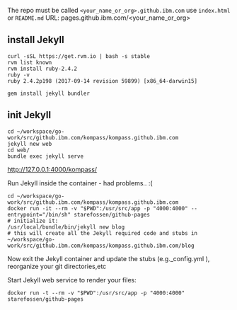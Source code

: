 The repo must be called `<your_name_or_org>.github.ibm.com`
use `index.html` or `README.md`
URL: pages.github.ibm.com/<your_name_or_org>

## install Jekyll
```
curl -sSL https://get.rvm.io | bash -s stable
rvm list known
rvm install ruby-2.4.2
ruby -v
ruby 2.4.2p198 (2017-09-14 revision 59899) [x86_64-darwin15]

gem install jekyll bundler
```
## init Jekyll
```
cd ~/workspace/go-work/src/github.ibm.com/kompass/kompass.github.ibm.com
jekyll new web
cd web/
bundle exec jekyll serve
 ```
http://127.0.0.1:4000/kompass/


Run Jekyll inside the container - had problems.. :(
```
cd ~/workspace/go-work/src/github.ibm.com/kompass/kompass.github.ibm.com
docker run -it --rm -v "$PWD":/usr/src/app -p "4000:4000" --entrypoint="/bin/sh" starefossen/github-pages
# initialize it:
/usr/local/bundle/bin/jekyll new blog
# this will create all the Jekyll required code and stubs in
~/workspace/go-work/src/github.ibm.com/kompass/kompass.github.ibm.com/blog
```
Now exit the Jekyll container and update the stubs (e.g._config.yml ),
reorganize your git directories,etc

Start Jekyll web service to render your files:
```
docker run -t --rm -v "$PWD":/usr/src/app -p "4000:4000" starefossen/github-pages
```
